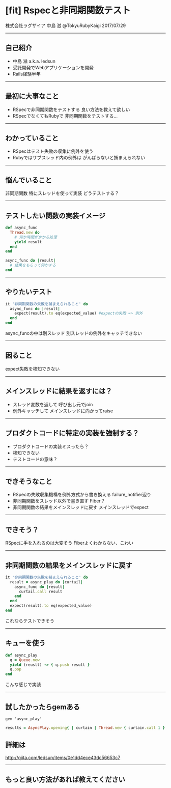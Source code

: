 # [fit] Rspecと非同期関数テスト

株式会社ラグザイア 中島 滋
@TokyuRubyKaigi 2017/07/29

---

## 自己紹介

- 中島 滋 a.k.a. ledsun
- 受託開発でWebアプリケーションを開発
- Rails経験半年

---

## 最初に大事なこと

- RSpecで非同期関数をテストする
良い方法を教えて欲しい
- RSpecでなくてもRubyで
非同期関数をテストする...


---

## わかっていること

- RSpecはテスト失敗の収集に例外を使う
- Rubyではサブスレッド内の例外は
がんばらないと捕まえられない

---

## 悩んでいること
非同期関数
特にスレッドを使って実装
どうテストする？

---

## テストしたい関数の実装イメージ

```rb
def async_func
  Thread.new do
    # 何か時間がかかる処理
    yield result
  end
end
```

```rb
async_func do |result|
  # 結果をもらって何かする
end
```

---

## やりたいテスト

```rb
it '非同期関数の失敗を捕まえられること' do
  async_func do |result|
    expect(result).to eq(expected_value) #expectの失敗 => 例外
  end
end
```

async_funcの中は別スレッド
別スレッドの例外をキャッチできない

---
## 困ること

expect失敗を検知できない

---

## メインスレッドに結果を返すには？

- スレッド変数を返して
呼び出し元でjoin
- 例外キャッチして
メインスレッドに向かってraise

---

## プロダクトコードに特定の実装を強制する？
- プロダクトコードの実装ミスったら？
- 検知できない
- テストコードの意味？


---

## できそうなこと

- RSpecの失敗収集機構を例外方式から書き換える
failure_notifier辺り
- 非同期関数をスレッド以外で書き直す
Fiber？
- 非同期関数の結果をメインスレッドに戻す
メインスレッドでexpect

---

## できそう？

RSpecに手を入れるのは大変そう
Fiberよくわからない、こわい

---

## 非同期関数の結果をメインスレッドに戻す

```rb
it '非同期関数の失敗を捕まえられること' do
  result = async_play do |curtail|
    async_func do |result|
      curtail.call result
    end
  end
  expect(result).to eq(expected_value)
end
```

これならテストできそう

---

## キューを使う

```rb
def async_play
  q = Queue.new
  yield (reuslt) -> { q.push result }
  q.pop
end
```

こんな感じで実装

---

## 試したかったらgemある

`gem 'async_play'`


```rb
results = AsyncPlay.opening{ | curtain | Thread.new { curtain.call 1 } }
```

## 詳細は

http://qiita.com/ledsun/items/0e1dd4ece43dc56653c7

---

## もっと良い方法があれば教えてください
